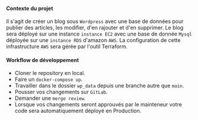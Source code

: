 #### Contexte du projet

Il s'agit de créer un blog sous `Wordpress` avec une base de données pour publier des articles, les modifier, d'en rajouter et d'en supprimer.
Le blog sera déployé sur une instance `instance EC2` avec une base de donnée `Mysql` déployée sur une `instance RDS` d'amazon `AWS`.
La configuration de cette infrastructure `AWS` sera gérée par l'outil Terraform.

#### Workflow de développement

- Cloner le repository en local.
- Faire un ```docker-compose up```.
- Travailler dans le dossier `wp_data` depuis une branche autre que `main`.
- Pousser vos changements sur `GitLab`.
- Demander une `merge review`.
- Lorsque vos changements seront approuvés par le mainteneur votre code sera automatiquement déployé en Production.

